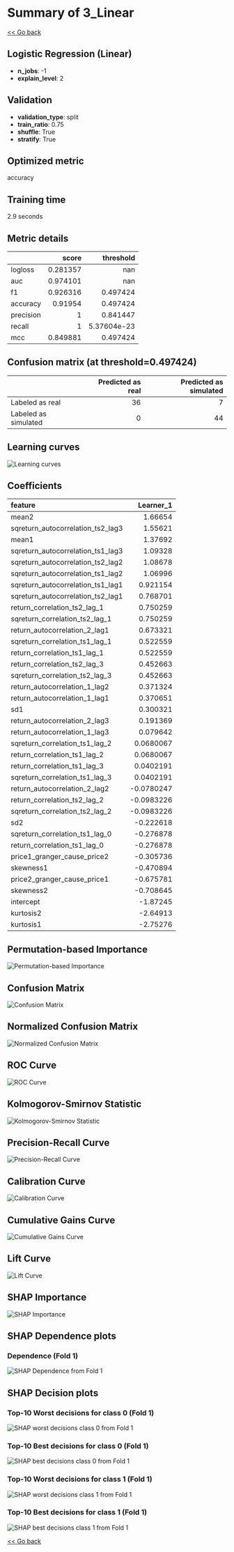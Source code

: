 # Summary of 3_Linear

[<< Go back](../README.md)


## Logistic Regression (Linear)
- **n_jobs**: -1
- **explain_level**: 2

## Validation
 - **validation_type**: split
 - **train_ratio**: 0.75
 - **shuffle**: True
 - **stratify**: True

## Optimized metric
accuracy

## Training time

2.9 seconds

## Metric details
|           |    score |     threshold |
|:----------|---------:|--------------:|
| logloss   | 0.281357 | nan           |
| auc       | 0.974101 | nan           |
| f1        | 0.926316 |   0.497424    |
| accuracy  | 0.91954  |   0.497424    |
| precision | 1        |   0.841447    |
| recall    | 1        |   5.37604e-23 |
| mcc       | 0.849881 |   0.497424    |


## Confusion matrix (at threshold=0.497424)
|                      |   Predicted as real |   Predicted as simulated |
|:---------------------|--------------------:|-------------------------:|
| Labeled as real      |                  36 |                        7 |
| Labeled as simulated |                   0 |                       44 |

## Learning curves
![Learning curves](learning_curves.png)

## Coefficients
| feature                           |   Learner_1 |
|:----------------------------------|------------:|
| mean2                             |   1.66654   |
| sqreturn_autocorrelation_ts2_lag3 |   1.55621   |
| mean1                             |   1.37692   |
| sqreturn_autocorrelation_ts1_lag3 |   1.09328   |
| sqreturn_autocorrelation_ts2_lag2 |   1.08678   |
| sqreturn_autocorrelation_ts1_lag2 |   1.06996   |
| sqreturn_autocorrelation_ts1_lag1 |   0.921154  |
| sqreturn_autocorrelation_ts2_lag1 |   0.768701  |
| return_correlation_ts2_lag_1      |   0.750259  |
| sqreturn_correlation_ts2_lag_1    |   0.750259  |
| return_autocorrelation_2_lag1     |   0.673321  |
| sqreturn_correlation_ts1_lag_1    |   0.522559  |
| return_correlation_ts1_lag_1      |   0.522559  |
| return_correlation_ts2_lag_3      |   0.452663  |
| sqreturn_correlation_ts2_lag_3    |   0.452663  |
| return_autocorrelation_1_lag2     |   0.371324  |
| return_autocorrelation_1_lag1     |   0.370651  |
| sd1                               |   0.300321  |
| return_autocorrelation_2_lag3     |   0.191369  |
| return_autocorrelation_1_lag3     |   0.079642  |
| sqreturn_correlation_ts1_lag_2    |   0.0680067 |
| return_correlation_ts1_lag_2      |   0.0680067 |
| return_correlation_ts1_lag_3      |   0.0402191 |
| sqreturn_correlation_ts1_lag_3    |   0.0402191 |
| return_autocorrelation_2_lag2     |  -0.0780247 |
| return_correlation_ts2_lag_2      |  -0.0983226 |
| sqreturn_correlation_ts2_lag_2    |  -0.0983226 |
| sd2                               |  -0.222618  |
| sqreturn_correlation_ts1_lag_0    |  -0.276878  |
| return_correlation_ts1_lag_0      |  -0.276878  |
| price1_granger_cause_price2       |  -0.305736  |
| skewness1                         |  -0.470894  |
| price2_granger_cause_price1       |  -0.675781  |
| skewness2                         |  -0.708645  |
| intercept                         |  -1.87245   |
| kurtosis2                         |  -2.64913   |
| kurtosis1                         |  -2.75276   |


## Permutation-based Importance
![Permutation-based Importance](permutation_importance.png)
## Confusion Matrix

![Confusion Matrix](confusion_matrix.png)


## Normalized Confusion Matrix

![Normalized Confusion Matrix](confusion_matrix_normalized.png)


## ROC Curve

![ROC Curve](roc_curve.png)


## Kolmogorov-Smirnov Statistic

![Kolmogorov-Smirnov Statistic](ks_statistic.png)


## Precision-Recall Curve

![Precision-Recall Curve](precision_recall_curve.png)


## Calibration Curve

![Calibration Curve](calibration_curve_curve.png)


## Cumulative Gains Curve

![Cumulative Gains Curve](cumulative_gains_curve.png)


## Lift Curve

![Lift Curve](lift_curve.png)



## SHAP Importance
![SHAP Importance](shap_importance.png)

## SHAP Dependence plots

### Dependence (Fold 1)
![SHAP Dependence from Fold 1](learner_fold_0_shap_dependence.png)

## SHAP Decision plots

### Top-10 Worst decisions for class 0 (Fold 1)
![SHAP worst decisions class 0 from Fold 1](learner_fold_0_shap_class_0_worst_decisions.png)
### Top-10 Best decisions for class 0 (Fold 1)
![SHAP best decisions class 0 from Fold 1](learner_fold_0_shap_class_0_best_decisions.png)
### Top-10 Worst decisions for class 1 (Fold 1)
![SHAP worst decisions class 1 from Fold 1](learner_fold_0_shap_class_1_worst_decisions.png)
### Top-10 Best decisions for class 1 (Fold 1)
![SHAP best decisions class 1 from Fold 1](learner_fold_0_shap_class_1_best_decisions.png)

[<< Go back](../README.md)
